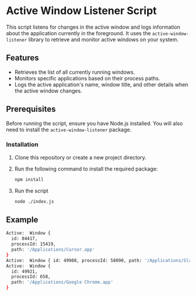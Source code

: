 # Active Window Listener Script

This script listens for changes in the active window and logs information about the application currently in the foreground. It uses the `active-window-listener` library to retrieve and monitor active windows on your system.

## Features

- Retrieves the list of all currently running windows.
- Monitors specific applications based on their process paths.
- Logs the active application's name, window title, and other details when the active window changes.

## Prerequisites

Before running the script, ensure you have Node.js installed. You will also need to install the `active-window-listener` package.

### Installation

1. Clone this repository or create a new project directory.
2. Run the following command to install the required package:

   ```bash
   npm install
   ```
3. Run the script

    ```bash
    node ./index.js
    ```
## Example

```bash
Active:  Window {
  id: 84417,
  processId: 15419,
  path: '/Applications/Cursor.app'
}
Active:  Window { id: 49908, processId: 58090, path: '/Applications/Slack.app' }
Active:  Window {
  id: 49921,
  processId: 658,
  path: '/Applications/Google Chrome.app'
}
```